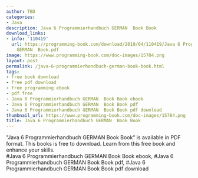 ```yaml
---
author: TBD
categories:
- Java
description: Java 6 Programmierhandbuch GERMAN  Book Book
download_links:
- info: '110419'
  url: https://programming-book.com/download/2019/04/110419/Java 6 Programmierhandbuch
    GERMAN  Book.pdf
image: https://www.programming-book.com/doc-images/15784.png
layout: post
permalink: /java-6-programmierhandbuch-german-book-book.html
tags:
- free book download
- free pdf download
- free programming ebook
- pdf free
- Java 6 Programmierhandbuch GERMAN  Book Book ebook
- Java 6 Programmierhandbuch GERMAN  Book Book pdf
- Java 6 Programmierhandbuch GERMAN  Book Book pdf download
thumbnail_url: https://www.programming-book.com/doc-images/15784.png
title: Java 6 Programmierhandbuch GERMAN  Book Book
---
```


 
<div class="item-desc text-justify">
  "Java 6 Programmierhandbuch GERMAN  Book Book" is available in PDF format. This books is free to download. Learn from this free book and enhance your skills.
  <br>
  #Java 6 Programmierhandbuch GERMAN  Book Book ebook, #Java 6 Programmierhandbuch GERMAN  Book Book pdf, #Java 6 Programmierhandbuch GERMAN  Book Book pdf download
</div>